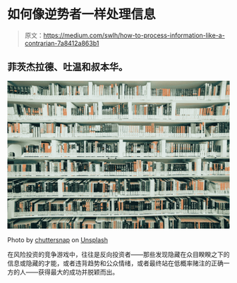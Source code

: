 # 如何像逆势者一样处理信息

> 原文：<https://medium.com/swlh/how-to-process-information-like-a-contrarian-7a8412a863b1>

## 菲茨杰拉德、吐温和叔本华。

![](img/9dacb4b1f36cd11c51464af9a2c60854.png)

Photo by [chuttersnap](https://unsplash.com/@chuttersnap?utm_source=medium&utm_medium=referral) on [Unsplash](https://unsplash.com?utm_source=medium&utm_medium=referral)

在风险投资的竞争游戏中，往往是反向投资者——那些发现隐藏在众目睽睽之下的信息或隐藏的才能，或者违背趋势和公众情绪，或者最终站在低概率赌注的正确一方的人——获得最大的成功并脱颖而出。